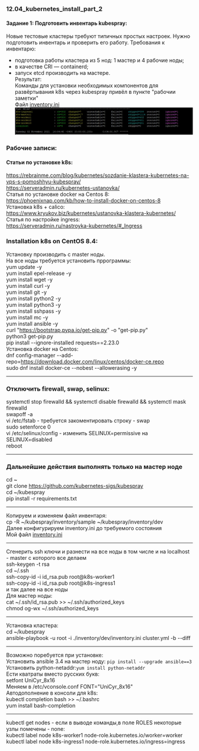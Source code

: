 ### 12.04_kubernetes_install_part_2 </br>
#### Задание 1: Подготовить инвентарь kubespray: </br>
Новые тестовые кластеры требуют типичных простых настроек. Нужно подготовить инвентарь и проверить его работу. Требования к инвентарю:</br>
- подготовка работы кластера из 5 нод: 1 мастер и 4 рабочие ноды; </br>
- в качестве CRI — containerd; </br>
- запуск etcd производить на мастере.</br>
Результат: </br>
Команды для установки необходимых компонентов для развёртывания k8s через kubespray привёл в пункте "рабочии заметки" </br>
Файл [inventory.ini](https://github.com/murzinvit/12.04_kubernetes_install_part_2/blob/034cf987c022e050d9f093e0a4bf9848b7cfbf25/inventory/dev/inventory.ini) </br>
![screen](https://github.com/murzinvit/screen/blob/0bf2d23f165656e9e580234a0a617b470d17130f/Kuber_install_cluster_kubespray5.jpg) </br>


### Рабочие записи: </br>
#### Статьи по установке k8s: </br>
https://rebrainme.com/blog/kubernetes/sozdanie-klastera-kubernetes-na-vps-s-pomoshhyu-kubespray/ </br>
https://serveradmin.ru/kubernetes-ustanovka/ </br>
Статья по установке docker на Centos 8: </br>
https://phoenixnap.com/kb/how-to-install-docker-on-centos-8  </br>
Установка k8s + calico: </br>
https://www.kryukov.biz/kubernetes/ustanovka-klastera-kubernetes/ </br>
Статья по настройке ingress: </br>
https://serveradmin.ru/nastroyka-kubernetes/#_Ingress </br>

### Installation k8s on CentOS 8.4:  </br>
Установку производить с master ноды. </br>
На все ноды требуется установить пррограммы: </br> 
yum update -y </br>
yum install epel-release -y </br>
yum install wget -y </br>
yum install curl -y </br>
yum install git -y </br>
yum install python2 -y </br>
yum install python3 -y </br>
yum install sshpass -y </br>
yum install mc -y </br>
yum install ansible -y </br>
curl "https://bootstrap.pypa.io/get-pip.py" -o "get-pip.py" </br>
python3 get-pip.py </br>
pip install --ignore-installed requests==2.23.0 </br>
Установка docker на Centos:  </br>
dnf config-manager --add-repo=https://download.docker.com/linux/centos/docker-ce.repo  </br>
sudo dnf install docker-ce --nobest --allowerasing -y </br>

-------------------------------------------------------------------------------------------------
### Отключить firewall, swap, selinux: </br>
systemctl stop firewalld && systemctl disable firewalld && systemctl mask firewalld </br>
swapoff -a  </br>
vi /etc/fstab - требуется закоментировать строку - swap </br>
sudo setenforce 0  </br>
vi /etc/selinux/config - изменить SELINUX=permissive на SELINUX=disabled  </br>
reboot </br>

-------------------------------------------------------------------------------------------------- 
### Дальнейшие действия выполнять только на мастер ноде </br>
cd ~ </br>
git clone https://github.com/kubernetes-sigs/kubespray </br>
cd ~/kubespray </br>
pip install -r requirements.txt </br>

---------------------------------------------------------------------------------------------------
Копируем и изменяем файл инвентаря: </br>
cp -R ~/kubespray/inventory/sample ~/kubespray/inventory/dev </br>
Далее конфигурируем inventory.ini до требуемого состояния </br>
Мой файл [inventory.ini](https://github.com/murzinvit/12.04_kubernetes_install_part_2/blob/034cf987c022e050d9f093e0a4bf9848b7cfbf25/inventory/dev/inventory.ini) </br>

---------------------------------------------------------------------------------------------------
Сгенерить ssh ключи и разнести на все ноды в том числе и на localhost - master c которого все делаем </br>
ssh-keygen -t rsa </br>
cd ~/.ssh </br>
ssh-copy-id -i id_rsa.pub root@k8s-worker1 </br>
ssh-copy-id -i id_rsa.pub root@k8s-ingress1 </br>
и так далее на все ноды  </br>
Для мастер ноды: </br>
cat ~/.ssh/id_rsa.pub >> ~/.ssh/authorized_keys </br>
chmod og-wx ~/.ssh/authorized_keys  </br>

---------------------------------------------------------------------------------------------------
Установка кластера: </br>
cd ~/kubespray </br>
ansible-playbook -u root -i ./inventory/dev/inventory.ini cluster.yml -b --diff </br>

---------------------------------------------------------------------------------------------------
Возможно поребуется при установке: </br>
Установить ansible 3.4 на мастер ноду: `pip install --upgrade ansible==3` </br>
Установить python-netaddr:`yum install python-netaddr` </br>
Ести кватраты вместо русских букв: </br>
setfont UniCyr_8x16 </br>
Меняем в /etc/vconsole.conf FONT="UniCyr_8x16" </br>
Автодополнение в консоли для k8s: </br>
kubectl completion bash >> ~/.bashrc </br>
yum install bash-completion </br>

----------------------------------------------------------------------------------------------------
kubectl get nodes - если в выводе команды,в поле ROLES некоторые узлы помечены - none: </br>
kubectl label node k8s-worker1 node-role.kubernetes.io/worker=worker </br>
kubectl label node k8s-ingress1 node-role.kubernetes.io/ingress=ingress </br>

